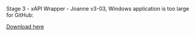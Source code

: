 Stage 3 - xAPI Wrapper - Joanne v3-03, Windows application is too large for GitHub:

[Download here](http://duckworks.biz/duckworks/xAPI/MakeyMakey/downloads/Stage%203%20-%20xAPI%20Wrapper%20-%20Joanne%20v3-03/Windows/windows.zip "file")
